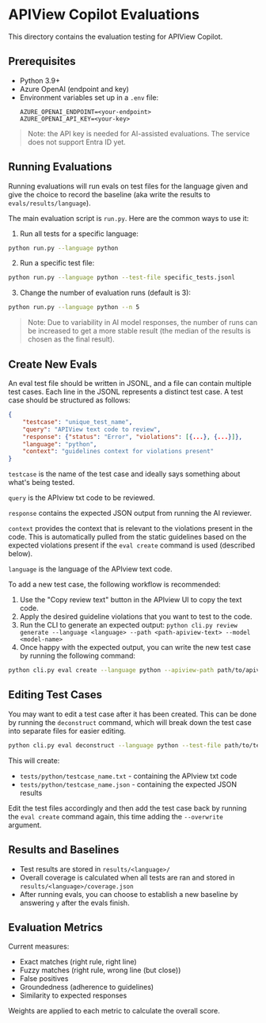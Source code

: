 # APIView Copilot Evaluations

This directory contains the evaluation testing for APIView Copilot.

## Prerequisites

- Python 3.9+
- Azure OpenAI (endpoint and key)
- Environment variables set up in a `.env` file:
  ```
  AZURE_OPENAI_ENDPOINT=<your-endpoint>
  AZURE_OPENAI_API_KEY=<your-key>
  ```

> Note: the API key is needed for AI-assisted evaluations. The service does not support Entra ID yet.

## Running Evaluations

Running evaluations will run evals on test files for the language given and give the choice to record the baseline (aka write the results to `evals/results/language`). 

The main evaluation script is `run.py`. Here are the common ways to use it:

1. Run all tests for a specific language:
```bash
python run.py --language python
```

2. Run a specific test file:
```bash
python run.py --language python --test-file specific_tests.jsonl
```

3. Change the number of evaluation runs (default is 3):
```bash
python run.py --language python --n 5
```

> Note: Due to variability in AI model responses, the number of runs can be increased to get a more stable result (the median of the results is chosen as the final result).


## Create New Evals

An eval test file should be written in JSONL, and a file can contain multiple test cases. Each line in the JSONL represents a distinct test case. A test case should be structured as follows:

```json
{
    "testcase": "unique_test_name",
    "query": "APIView text code to review",
    "response": {"status": "Error", "violations": [{...}, {...}]},
    "language": "python",
    "context": "guidelines context for violations present"
}
```

`testcase` is the name of the test case and ideally says something about what's being tested.

`query` is the APIview txt code to be reviewed.

`response` contains the expected JSON output from running the AI reviewer.

`context` provides the context that is relevant to the violations present in the code. This is automatically pulled from the static guidelines based on the expected violations present if the `eval create` command is used (described below).

`language` is the language of the APIview text code.

To add a new test case, the following workflow is recommended:

1. Use the "Copy review text" button in the APIview UI to copy the text code.
2. Apply the desired guideline violations that you want to test to the code.
3. Run the CLI to generate an expected output: `python cli.py review generate --language <language> --path <path-apiview-text> --model <model-name>`
4. Once happy with the expected output, you can write the new test case by running the following command:

```bash
python cli.py eval create --language python --apiview-path path/to/apiview.txt --expected-path path/to/expected.json --test-file path/to/test.jsonl --name testcase_name
```

## Editing Test Cases

You may want to edit a test case after it has been created. This can be done by running the `deconstruct` command, which will break down the test case into separate files for easier editing.

```bash
python cli.py eval deconstruct --language python --test-file path/to/test.jsonl --test-case testcase_name
```

This will create:
- `tests/python/testcase_name.txt` - containing the APIview txt code
- `tests/python/testcase_name.json` - containing the expected JSON results

Edit the test files accordingly and then add the test case back by running the `eval create` command again, this time adding the `--overwrite` argument.

## Results and Baselines

- Test results are stored in `results/<language>/`
- Overall coverage is calculated when all tests are ran and stored in `results/<language>/coverage.json`
- After running evals, you can choose to establish a new baseline by answering `y` after the evals finish.

## Evaluation Metrics

Current measures:
- Exact matches (right rule, right line)
- Fuzzy matches (right rule, wrong line (but close))
- False positives
- Groundedness (adherence to guidelines)
- Similarity to expected responses

Weights are applied to each metric to calculate the overall score.
